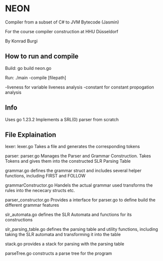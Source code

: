 
# NEON

Compiler from a subset of C# to JVM Bytecode (Jasmin)

For the course compiler construction at HHU Düsseldorf

By Konrad Burgi

## How to run and compile

Build:
go build neon.go

Run:
./main -compile [filepath]

-liveness for variable liveness analysis
-constant for constant propogation analysis

## Info

Uses go 1.23.2
Implements a SRL(0) parser from scratch

## File Explaination

lexer:
lexer.go Takes a file and generates the corresponding tokens

parser:
parser.go Manages the Parser and Grammar Construction. Takes Tokens and gives them into the constructed SLR Parsing Table

grammar.go defines the grammar struct and includes several helper functions, including FIRST and FOLLOW

grammarConstructor.go Handels the actual grammar used transforms the rules into the nececary structs etc.

parser_constructor.go Provides a interface for parser.go to define build the different grammar features

slr_automata.go defines the SLR Automata and functions for its constructions

slr_parsing_table.go defines the parsing table and utility functions, including taking the SLR automata and transforming it into the table

stack.go provides a stack for parsing with the parsing table

parseTree.go constructs a parse tree for the program
